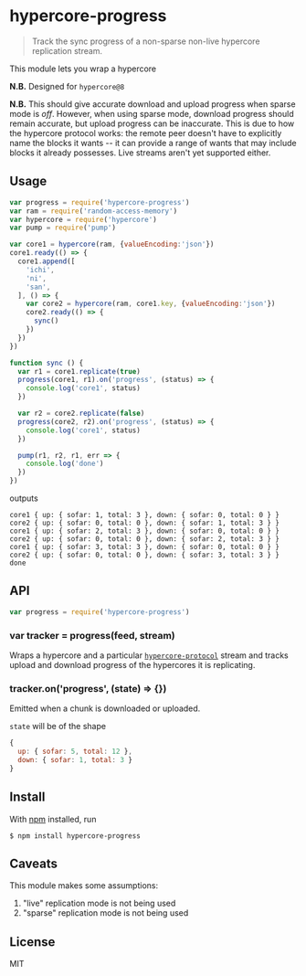 # hypercore-progress

> Track the sync progress of a non-sparse non-live hypercore replication stream.

This module lets you wrap a hypercore

**N.B.** Designed for `hypercore@8`

**N.B.** This should give accurate download and upload progress when sparse
mode is *off*. However, when using sparse mode, download progress should remain
accurate, but upload progress can be inaccurate. This is due to how the
hypercore protocol works: the remote peer doesn't have to explicitly name the
blocks it wants -- it can provide a range of wants that may include blocks it
already possesses. Live streams aren't yet supported either.

## Usage

```js
var progress = require('hypercore-progress')
var ram = require('random-access-memory')
var hypercore = require('hypercore')
var pump = require('pump')

var core1 = hypercore(ram, {valueEncoding:'json'})
core1.ready(() => {
  core1.append([
    'ichi',
    'ni',
    'san',
  ], () => {
    var core2 = hypercore(ram, core1.key, {valueEncoding:'json'})
    core2.ready(() => {
      sync()
    })
  })
})

function sync () {
  var r1 = core1.replicate(true)
  progress(core1, r1).on('progress', (status) => {
    console.log('core1', status)
  })

  var r2 = core2.replicate(false)
  progress(core2, r2).on('progress', (status) => {
    console.log('core1', status)
  })

  pump(r1, r2, r1, err => {
    console.log('done')
  })
})
```

outputs

```
core1 { up: { sofar: 1, total: 3 }, down: { sofar: 0, total: 0 } }
core2 { up: { sofar: 0, total: 0 }, down: { sofar: 1, total: 3 } }
core1 { up: { sofar: 2, total: 3 }, down: { sofar: 0, total: 0 } }
core2 { up: { sofar: 0, total: 0 }, down: { sofar: 2, total: 3 } }
core1 { up: { sofar: 3, total: 3 }, down: { sofar: 0, total: 0 } }
core2 { up: { sofar: 0, total: 0 }, down: { sofar: 3, total: 3 } }
done
```

## API

```js
var progress = require('hypercore-progress')
```

### var tracker = progress(feed, stream)

Wraps a hypercore and a particular
[`hypercore-protocol`](https://github.com/mafintosh/hypercore-protocol) stream
and tracks upload and download progress of the hypercores it is replicating.

### tracker.on('progress', (state) => {})

Emitted when a chunk is downloaded or uploaded.

`state` will be of the shape

```js
{
  up: { sofar: 5, total: 12 },
  down: { sofar: 1, total: 3 }
}
```

## Install

With [npm](https://npmjs.org/) installed, run

```
$ npm install hypercore-progress
```

## Caveats

This module makes some assumptions:

1. "live" replication mode is not being used
2. "sparse" replication mode is not being used

## License

MIT
